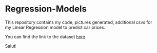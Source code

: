 # Regression-Models

This repository contains my code, pictures generated, additional csvs for my Linear Regression model to predict car prices.

You can find the link to the dataset [here]()

Salut!